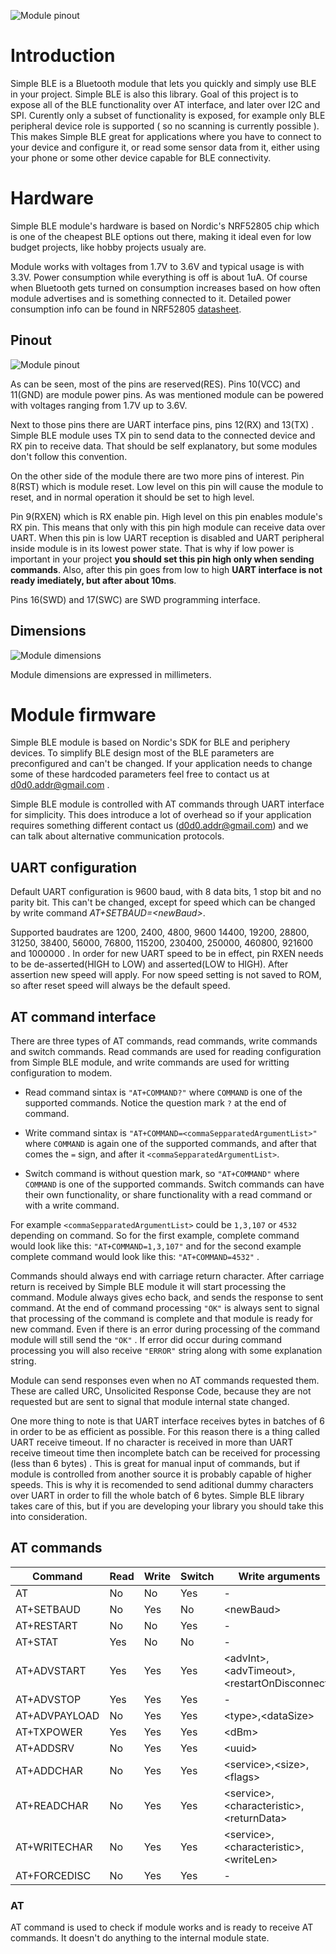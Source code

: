 ![Module pinout](./doc/simpleble_logo_2000_2000.png)

# Introduction

Simple BLE is a Bluetooth module that lets you quickly and simply use BLE in your project. Simple BLE is also this library. Goal of this project is to expose all of the BLE functionality over AT interface, and later over I2C and SPI. Curently only a subset of functionality is exposed, for example only BLE peripheral device role is supported ( so no scanning is currently possible ). This makes Simple BLE great for applications where you have to connect to your device and configure it, or read some sensor data from it, either using your phone or some other device capable for BLE connectivity.

# Hardware

Simple BLE module's hardware is based on Nordic's NRF52805 chip which is one of the cheapest BLE options out there, making it ideal even for low budget projects, like hobby projects usualy are.

Module works with voltages from 1.7V to 3.6V and typical usage is with 3.3V. Power consumption while everything is off is about 1uA. Of course when Bluetooth gets turned on consumption increases based on how often module advertises and is something connected to it. Detailed power consumption info can be found in NRF52805 [datasheet](https://infocenter.nordicsemi.com/pdf/nRF52805_PS_v1.2.pdf "NRF52805 datasheet").

## Pinout

![Module pinout](./doc/module_pinout.png)

As can be seen, most of the pins are reserved(RES). Pins 10(VCC) and 11(GND) are module power pins. As was mentioned module can be powered with voltages ranging from 1.7V up to 3.6V.

Next to those pins there are UART interface pins, pins 12(RX) and 13(TX) . Simple BLE module uses TX pin to send data to the connected device and RX pin to receive data. That should be self explanatory, but some modules don't follow this convention.

On the other side of the module there are two more pins of interest. Pin 8(RST) which is module reset. Low level on this pin will cause the module to reset, and in normal operation it should be set to high level.

Pin 9(RXEN) which is RX enable pin. High level on this pin enables module's RX pin. This means that only with this pin high module can receive data over UART. When this pin is low UART reception is disabled and UART peripheral inside module is in its lowest power state. That is why if low power is important in your project **you should set this pin high only when sending commands**. Also, after this pin goes from low to high **UART interface is not ready imediately, but after about 10ms**.

Pins 16(SWD) and 17(SWC) are SWD programming interface.

## Dimensions

![Module dimensions](./doc/module_size.png)

Module dimensions are expressed in millimeters.

# Module firmware

Simple BLE module is based on Nordic's SDK for BLE and periphery devices. To simplify BLE design most of the BLE parameters are preconfigured and can't be changed. If your application needs to change some of these hardcoded parameters feel free to contact us at [d0d0.addr@gmail.com](d0d0.addr@gmail.com) .

Simple BLE module is controlled with AT commands through UART interface for simplicity. This does introduce a lot of overhead so if your application requires something different contact us ([d0d0.addr@gmail.com](d0d0.addr@gmail.com)) and we can talk about alternative communication protocols.

## UART configuration

Default UART configuration is 9600 baud, with 8 data bits, 1 stop bit and no parity bit. This can't be changed, except for speed which can be changed by write command *AT+SETBAUD=\<newBaud\>*.

Supported baudrates are 1200, 2400, 4800, 9600 14400, 19200, 28800, 31250, 38400, 56000, 76800, 115200, 230400, 250000, 460800, 921600 and 1000000 .
In order for new UART speed to be in effect, pin RXEN needs to be de-asserted(HIGH to LOW) and asserted(LOW to HIGH). After assertion new speed will apply. For now speed setting is not saved to ROM, so after reset speed will always be the default speed.

## AT command interface

There are three types of AT commands, read commands, write commands and switch commands. Read commands are used for reading configuration from Simple BLE module, and write commands are used for writting configuration to modem.

* Read command sintax is ```"AT+COMMAND?"``` where ```COMMAND``` is one of the supported commands. Notice the question mark ```?``` at the end of command.

* Write command sintax is ```"AT+COMMAND=<commaSepparatedArgumentList>"``` where ```COMMAND``` is again one of the supported commands, and after that comes the ```=``` sign, and after it ```<commaSepparatedArgumentList>```.

* Switch command is without question mark, so ```"AT+COMMAND"``` where ```COMMAND``` is one of the supported commands. Switch commands can have their own functionality, or share functionality with a read command or with a write command.

For example ```<commaSepparatedArgumentList>``` could be ```1,3,107``` or ```4532``` depending on command. So for the first example, complete command would look like this: ```"AT+COMMAND=1,3,107"``` and for the second example complete command would look like this: ```"AT+COMMAND=4532"``` .

Commands should always end with carriage return character. After carriage return is received by Simple BLE module it will start processing the command. Module always gives echo back, and sends the response to sent command. At the end of command processing ```"OK"``` is always sent to signal that processing of the command is complete and that module is ready for new command. Even if there is an error during processing of the command module will still send the ```"OK"``` . If error did occur during command processing you will also receive ```"ERROR"``` string along with some explanation string.

Module can send responses even when no AT commands requested them. These are called URC, Unsolicited Response Code, because they are not requested but are sent to signal that module internal state changed.

One more thing to note is that UART interface receives bytes in batches of 6 in order to be as efficient as possible. For this reason there is a thing called UART receive timeout. If no character is received in more than UART receive timeout time then incomplete batch can be received for processing (less than 6 bytes) . This is great for manual input of commands, but if module is controlled from another source it is probably capable of higher speeds. This is why it is recomended to send aditional dummy characters over UART in order to fill the whole batch of 6 bytes. Simple BLE library takes care of this, but if you are developing your library you should take this into consideration.

## AT commands

| Command | Read | Write | Switch | Write arguments |
| ------- | ---- | ----- | ------ | --------------- |
| AT | No | No | Yes | - |
| AT+SETBAUD | No | Yes | No | \<newBaud\> |
| AT+RESTART | No | No | Yes | - |
| AT+STAT | Yes | No | No | - |
| AT+ADVSTART | Yes | Yes | Yes | \<advInt\>,\<advTimeout\>,\<restartOnDisconnect\> |
| AT+ADVSTOP | Yes | Yes | Yes | - |
| AT+ADVPAYLOAD | No | Yes | Yes | \<type\>,\<dataSize\> |
| AT+TXPOWER | Yes | Yes | Yes | \<dBm\> |
| AT+ADDSRV | No | Yes | Yes | \<uuid\> |
| AT+ADDCHAR | No | Yes | Yes | \<service\>,\<size\>,\<flags\> |
| AT+READCHAR | No | Yes | Yes | \<service\>,\<characteristic\>,\<returnData\> |
| AT+WRITECHAR | No | Yes | Yes | \<service\>,\<characteristic\>,\<writeLen\> |
| AT+FORCEDISC | No | Yes | Yes | - |

### AT

AT command is used to check if module works and is ready to receive AT commands. It doesn't do anything to the internal module state.
